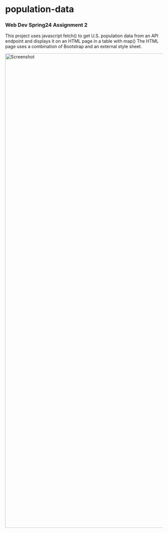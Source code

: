 # population-data
### Web Dev Spring24 Assignment 2

This project uses javascript fetch() to get U.S. population data from an API endpoint and displays it on an HTML page in a table with map()
The HTML page uses a combination of Bootstrap and an external style sheet.

<img width="1511" alt="Screenshot" src="https://github.com/junkshark8/population-data/assets/152639308/7204f454-289c-4211-84ba-89e2f1319217">
